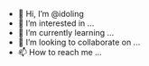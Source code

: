 - 👋 Hi, I’m @idoling
- 👀 I’m interested in ...
- 🌱 I’m currently learning ...
- 💞️ I’m looking to collaborate on ...
- 📫 How to reach me ...

<!---
idoling/idoling is a ✨ special ✨ repository because its `README.md` (this file) appears on your GitHub profile.
You can click the Preview link to take a look at your changes.
--->

